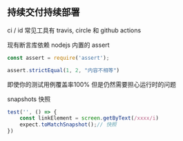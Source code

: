 ## 持续交付持续部署

ci / id
常见工具有 travis, circle 和 github actions 


现有断言库依赖 nodejs 内置的 assert 
```js
const assert = require('assert');

assert.strictEqual(1, 2, "内容不相等")
```

即使你的测试用例覆盖率100% 但是仍然需要担心运行时的问题

snapshots 快照

```js
test('', () => {
    const linkElement = screen.getByText(/xxxx/i)
    expect.toMatchSnapshot();// 快照
})
```